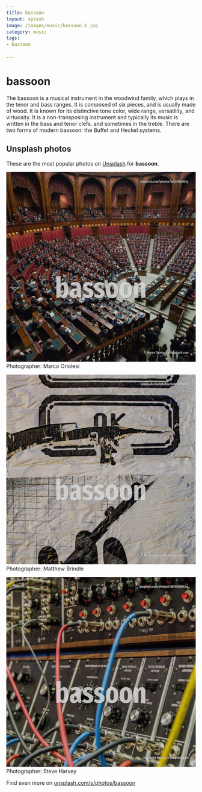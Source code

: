 ```yaml
---
title: bassoon
layout: splash
image: /images/music/bassoon.1.jpg
category: music
tags:
- bassoon

---
```

# bassoon

The bassoon is a musical instrument in the woodwind family, which plays in the tenor and bass  ranges. It is composed of six pieces, and is usually made of wood. It is known for its distinctive tone color, wide range, versatility, and virtuosity. It is a non-transposing instrument and typically its music is written in the bass and tenor clefs,  and sometimes in the treble. There are two forms of modern bassoon: the Buffet  and Heckel  systems. 

 
## Unsplash photos
These are the most popular photos on [Unsplash](https://unsplash.com) for **bassoon**.
 
![bassoon](/images/music/bassoon.1.jpg)
Photographer:  Marco Oriolesi
 
![bassoon](/images/music/bassoon.2.jpg)
Photographer:  Matthew Brindle
 
![bassoon](/images/music/bassoon.3.jpg)
Photographer:  Steve Harvey
 
Find even more on [unsplash.com/s/photos/bassoon](https://unsplash.com/s/photos/bassoon)
 
